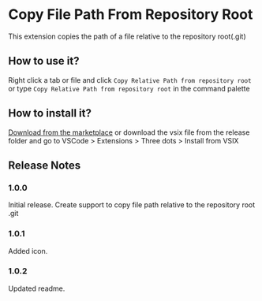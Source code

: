 # Copy File Path From Repository Root

This extension copies the path of a file relative to the repository root(.git)

## How to use it?

Right click a tab or file and click `Copy Relative Path from repository root` or type `Copy Relative Path from repository root` in the command palette

## How to install it?

[Download from the marketplace](https://marketplace.visualstudio.com/items?itemName=leonardola.copy-file-path-from-repository-root)
or download the vsix file from the release folder and go to VSCode > Extensions > Three dots > Install from VSIX

## Release Notes

### 1.0.0

Initial release. Create support to copy file path relative to the repository root .git

### 1.0.1

Added icon.

### 1.0.2

Updated readme.
